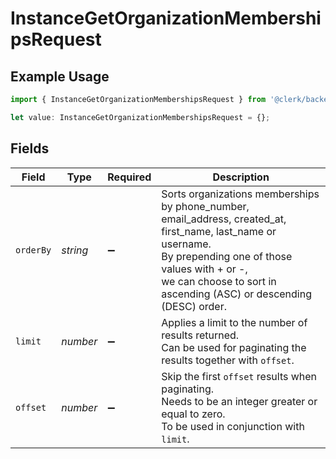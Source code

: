 # InstanceGetOrganizationMembershipsRequest

## Example Usage

```typescript
import { InstanceGetOrganizationMembershipsRequest } from '@clerk/backend-sdk/models/operations';

let value: InstanceGetOrganizationMembershipsRequest = {};
```

## Fields

| Field     | Type     | Required           | Description                                                                                                                                                                                                                                |
| --------- | -------- | ------------------ | ------------------------------------------------------------------------------------------------------------------------------------------------------------------------------------------------------------------------------------------ |
| `orderBy` | _string_ | :heavy_minus_sign: | Sorts organizations memberships by phone_number, email_address, created_at, first_name, last_name or username.<br/>By prepending one of those values with + or -,<br/>we can choose to sort in ascending (ASC) or descending (DESC) order. |
| `limit`   | _number_ | :heavy_minus_sign: | Applies a limit to the number of results returned.<br/>Can be used for paginating the results together with `offset`.                                                                                                                      |
| `offset`  | _number_ | :heavy_minus_sign: | Skip the first `offset` results when paginating.<br/>Needs to be an integer greater or equal to zero.<br/>To be used in conjunction with `limit`.                                                                                          |
